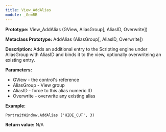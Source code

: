 ```yaml
---
title: View_AddAlias
module: _GemRB
---
```


**Prototype:** View_AddAlias (GView, AliasGroup[, AliasID, Overwrite])

**Metaclass Prototype:** AddAlias (AliasGroup[, AliasID, Overwrite])

**Description:** Adds an additional entry to the Scripting engine under AliasGroup with AliasID and binds it to the view, optionally overwriteing an existing entry.

**Parameters:**
  * GView - the control's reference
  * AliasGroup - View group
  * AliasID - force to this alias numeric ID
  * Overwrite - overwrite any existing alias

**Example:**

    PortraitWindow.AddAlias ('HIDE_CUT', 3)

**Return value:** N/A
